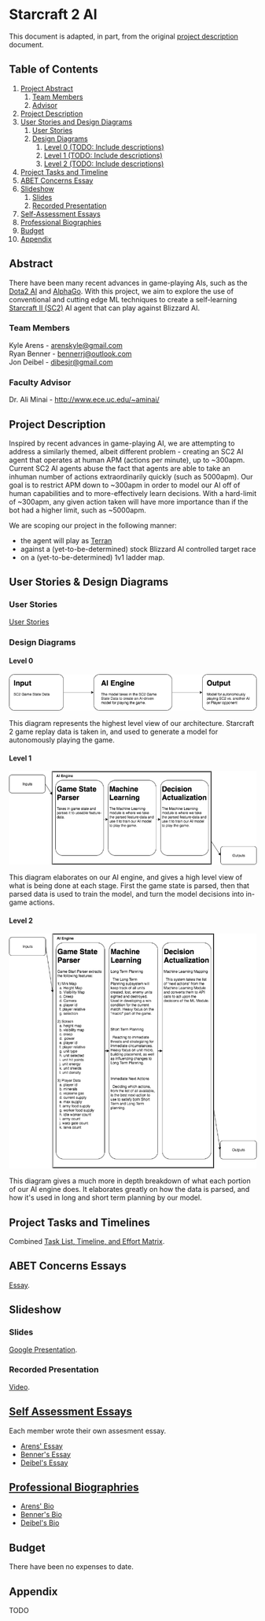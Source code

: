 # Starcraft 2 AI
This document is adapted, in part, from the original [project description](https://github.com/shriuken/starcraft2ai/edit/master/ProjectDescription.md) document.

## Table of Contents
1. [Project Abstract](https://github.com/shriuken/starcraft2ai/blob/master/README.md#abstract)
    1. [Team Members](https://github.com/shriuken/starcraft2ai/blob/master/README.md#team-members)
    1. [Advisor](https://github.com/shriuken/starcraft2ai/blob/master/README.md#faculty-advisor)
1. [Project Description](https://github.com/shriuken/starcraft2ai/blob/master/README.md#project-description)
1. [User Stories and Design Diagrams](https://github.com/shriuken/starcraft2ai/blob/master/README.md#user-stories--design-diagrams)
    1. [User Stories](https://github.com/shriuken/starcraft2ai/blob/master/README.md#user-stories)
    1. [Design Diagrams](https://github.com/shriuken/starcraft2ai/blob/master/README.md#design-diagrams)
        1. [Level 0 (TODO: Include descriptions)](https://github.com/shriuken/starcraft2ai/blob/master/README.md#level-0)
        1. [Level 1 (TODO: Include descriptions)](https://github.com/shriuken/starcraft2ai/blob/master/README.md#level-1)
        1. [Level 2 (TODO: Include descriptions)](https://github.com/shriuken/starcraft2ai/blob/master/README.md#level-2)
1. [Project Tasks and Timeline](https://github.com/shriuken/starcraft2ai/blob/master/README.md#project-tasks-and-timelines)
1. [ABET Concerns Essay](https://github.com/shriuken/starcraft2ai/blob/master/README.md#abet-concerns-essays)
1. [Slideshow](https://github.com/shriuken/starcraft2ai/blob/master/README.md#slideshow)
    1. [Slides](https://github.com/shriuken/starcraft2ai/blob/master/README.md#slides)
    1. [Recorded Presentation](https://github.com/shriuken/starcraft2ai/blob/master/README.md#recorded-presentation)
1. [Self-Assessment Essays](https://github.com/shriuken/starcraft2ai/blob/master/README.md#self-assessment-essays)
1. [Professional Biographies](https://github.com/shriuken/starcraft2ai/blob/master/README.md#professional-biographries)
1. [Budget](https://github.com/shriuken/starcraft2ai/blob/master/README.md#budget)
1. [Appendix](https://github.com/shriuken/starcraft2ai/blob/master/README.md#appendix)

## Abstract

There have been many recent advances in game-playing AIs, such as the [Dota2 AI](https://blog.openai.com/dota-2/) and [AlphaGo](https://deepmind.com/research/alphago/). With this project, we aim to explore the use of conventional and cutting edge ML techniques to create a self-learning [Starcraft II (SC2)](https://www.starcraft2.com/en-us/) AI agent that can play against Blizzard AI.

### Team Members

Kyle Arens  - arenskyle@gmail.com   
Ryan Benner - bennerrj@outlook.com  
Jon Deibel  - dibesjr@gmail.com  

### Faculty Advisor

Dr. Ali Minai - http://www.ece.uc.edu/~aminai/

## Project Description

Inspired by recent advances in game-playing AI, we are attempting to address a similarly themed, albeit different problem - creating an SC2 AI agent that operates at human APM (actions per minute), up to ~300apm. Current SC2 AI agents abuse the fact that agents are able to take an inhuman number of actions extraordinarily quickly (such as 5000apm). Our goal is to restrict APM down to ~300apm in order to model our AI off of human capabilities and to more-effectively learn  decisions. With a hard-limit of ~300apm, any given action taken will have more importance than if the bot had a higher limit, such as ~5000apm. 

We are scoping our project in the following manner:
  * the agent will play as [Terran](http://us.battle.net/sc2/en/game/race/terran/) 
  * against a (yet-to-be-determined) stock Blizzard AI controlled target race
  * on a (yet-to-be-determined) 1v1 ladder map.
  
## User Stories & Design Diagrams

### User Stories

[User Stories](https://github.com/shriuken/starcraft2ai/blob/master/UserStories.md)

### Design Diagrams

#### Level 0
![D0 diagram](https://raw.githubusercontent.com/shriuken/starcraft2ai/master/design_diagrams/d0-diagram.png)

This diagram represents the highest level view of our architecture. Starcraft 2 game replay data is taken in, and used to generate a model for autonomously playing the game.

#### Level 1
![D1 diagram](https://raw.githubusercontent.com/shriuken/starcraft2ai/master/design_diagrams/d1-diagram.png)

This diagram elaborates on our AI engine, and gives a high level view of what is being done at each stage. First the game state is parsed, then that parsed data is used to train the model, and turn the model decisions into in-game actions.

#### Level 2
![D2 diagram](https://raw.githubusercontent.com/shriuken/starcraft2ai/master/design_diagrams/d2-diagram.png)

This diagram gives a much more in depth breakdown of what each portion of our AI engine does. It elaborates greatly on how the data is parsed, and how it's used in long and short term planning by our model.

## Project Tasks and Timelines

Combined [Task List, Timeline, and Effort Matrix](https://github.com/shriuken/starcraft2ai/blob/master/TaskList.md).

## ABET Concerns Essays

[Essay](https://github.com/shriuken/starcraft2ai/blob/master/ABETEssay.md).

## Slideshow

### Slides
[Google Presentation](https://docs.google.com/presentation/d/1Hcb6aYpbip0fVUfoEqo3Y5zmzDAUOA4cRRBE9JkhCWU/edit?usp=sharing).

### Recorded Presentation
[Video](https://drive.google.com/file/d/0BwE7gBKwLy1lMGRQa0wtWGstdmM/view).

## [Self Assessment Essays](https://github.com/shriuken/starcraft2ai/tree/master/capstone)

Each member wrote their own assesment essay.
* [Arens' Essay](https://github.com/shriuken/starcraft2ai/blob/master/capstone/KyleArens)
* [Benner's Essay](https://github.com/shriuken/starcraft2ai/blob/master/capstone/RyanBenner)
* [Deibel's Essay](https://github.com/shriuken/starcraft2ai/blob/master/capstone/JonDeibel)

## [Professional Biographries](https://github.com/shriuken/starcraft2ai/tree/master/bios)
* [Arens' Bio](https://github.com/shriuken/starcraft2ai/blob/master/bios/KyleArens.md)
* [Benner's Bio](https://github.com/shriuken/starcraft2ai/blob/master/bios/RyanBenner.md)
* [Deibel's Bio](https://github.com/shriuken/starcraft2ai/blob/master/bios/JonDeibel.md)

## Budget

There have been no expenses to date.

## Appendix

TODO
